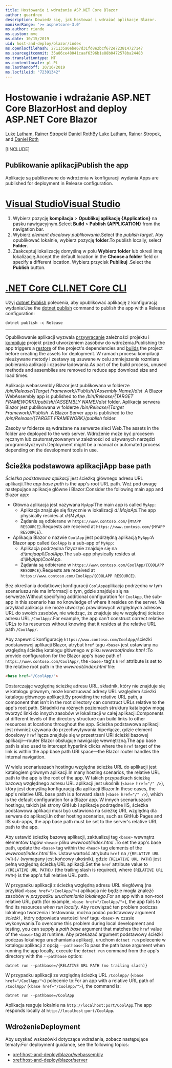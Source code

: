 ```yaml
---
title: Hostowanie i wdrażanie ASP.NET Core Blazor
author: guardrex
description: Dowiedz się, jak hostować i wdrażać aplikacje Blazor.
monikerRange: '>= aspnetcore-3.0'
ms.author: riande
ms.custom: mvc
ms.date: 10/15/2019
uid: host-and-deploy/blazor/index
ms.openlocfilehash: 271135a0ebe67d31fd8e2bcf672e723814727147
ms.sourcegitcommit: 35a86ce48041caaf6396b1e88b0472578ba24483
ms.translationtype: MT
ms.contentlocale: pl-PL
ms.lasthandoff: 10/16/2019
ms.locfileid: "72391342"
---
```

# <a name="host-and-deploy-aspnet-core-blazor"></a><span data-ttu-id="0ca28-103">Hostowanie i wdrażanie ASP.NET Core Blazor</span><span class="sxs-lookup"><span data-stu-id="0ca28-103">Host and deploy ASP.NET Core Blazor</span></span>

<span data-ttu-id="0ca28-104">[Luke Latham](https://github.com/guardrex), [Rainer Stropek](https://www.timecockpit.com)i [Daniel Roth](https://github.com/danroth27)</span><span class="sxs-lookup"><span data-stu-id="0ca28-104">By [Luke Latham](https://github.com/guardrex), [Rainer Stropek](https://www.timecockpit.com), and [Daniel Roth](https://github.com/danroth27)</span></span>

[!INCLUDE[](~/includes/blazorwasm-preview-notice.md)]

## <a name="publish-the-app"></a><span data-ttu-id="0ca28-105">Publikowanie aplikacji</span><span class="sxs-lookup"><span data-stu-id="0ca28-105">Publish the app</span></span>

<span data-ttu-id="0ca28-106">Aplikacje są publikowane do wdrożenia w konfiguracji wydania.</span><span class="sxs-lookup"><span data-stu-id="0ca28-106">Apps are published for deployment in Release configuration.</span></span>

# <a name="visual-studiotabvisual-studio"></a>[<span data-ttu-id="0ca28-107">Visual Studio</span><span class="sxs-lookup"><span data-stu-id="0ca28-107">Visual Studio</span></span>](#tab/visual-studio)

1. <span data-ttu-id="0ca28-108">Wybierz pozycję **kompilacja** > **Opublikuj aplikację {Application}** na pasku nawigacyjnym.</span><span class="sxs-lookup"><span data-stu-id="0ca28-108">Select **Build** > **Publish {APPLICATION}** from the navigation bar.</span></span>
1. <span data-ttu-id="0ca28-109">Wybierz *element docelowy publikowania*.</span><span class="sxs-lookup"><span data-stu-id="0ca28-109">Select the *publish target*.</span></span> <span data-ttu-id="0ca28-110">Aby opublikować lokalnie, wybierz pozycję **folder**.</span><span class="sxs-lookup"><span data-stu-id="0ca28-110">To publish locally, select **Folder**.</span></span>
1. <span data-ttu-id="0ca28-111">Zaakceptuj lokalizację domyślną w polu **Wybierz folder** lub określ inną lokalizację.</span><span class="sxs-lookup"><span data-stu-id="0ca28-111">Accept the default location in the **Choose a folder** field or specify a different location.</span></span> <span data-ttu-id="0ca28-112">Wybierz przycisk **Publikuj** .</span><span class="sxs-lookup"><span data-stu-id="0ca28-112">Select the **Publish** button.</span></span>

# <a name="net-core-clitabnetcore-cli"></a>[<span data-ttu-id="0ca28-113">.NET Core CLI</span><span class="sxs-lookup"><span data-stu-id="0ca28-113">.NET Core CLI</span></span>](#tab/netcore-cli)

<span data-ttu-id="0ca28-114">Użyj [dotnet Publish](/dotnet/core/tools/dotnet-publish) polecenia, aby opublikować aplikację z konfiguracją wydania:</span><span class="sxs-lookup"><span data-stu-id="0ca28-114">Use the [dotnet publish](/dotnet/core/tools/dotnet-publish) command to publish the app with a Release configuration:</span></span>

```dotnetcli
dotnet publish -c Release
```

---

<span data-ttu-id="0ca28-115">Opublikowanie aplikacji wyzwala [przywracanie](/dotnet/core/tools/dotnet-restore) zależności projektu i [kompiluje](/dotnet/core/tools/dotnet-build) projekt przed utworzeniem zasobów do wdrożenia.</span><span class="sxs-lookup"><span data-stu-id="0ca28-115">Publishing the app triggers a [restore](/dotnet/core/tools/dotnet-restore) of the project's dependencies and [builds](/dotnet/core/tools/dotnet-build) the project before creating the assets for deployment.</span></span> <span data-ttu-id="0ca28-116">W ramach procesu kompilacji nieużywane metody i zestawy są usuwane w celu zmniejszenia rozmiaru pobierania aplikacji i czasów ładowania.</span><span class="sxs-lookup"><span data-stu-id="0ca28-116">As part of the build process, unused methods and assemblies are removed to reduce app download size and load times.</span></span>

<span data-ttu-id="0ca28-117">Aplikacja webassembly Blazor jest publikowana w folderze */bin/Release/{Target Framework}/Publish/{Assembly Name}/dist* .</span><span class="sxs-lookup"><span data-stu-id="0ca28-117">A Blazor WebAssembly app is published to the */bin/Release/{TARGET FRAMEWORK}/publish/{ASSEMBLY NAME}/dist* folder.</span></span> <span data-ttu-id="0ca28-118">Aplikacja serwera Blazor jest publikowana w folderze */bin/Release/{Target Framework}/Publish* .</span><span class="sxs-lookup"><span data-stu-id="0ca28-118">A Blazor Server app is published to the */bin/Release/{TARGET FRAMEWORK}/publish* folder.</span></span>

<span data-ttu-id="0ca28-119">Zasoby w folderze są wdrażane na serwerze sieci Web.</span><span class="sxs-lookup"><span data-stu-id="0ca28-119">The assets in the folder are deployed to the web server.</span></span> <span data-ttu-id="0ca28-120">Wdrożenie może być procesem ręcznym lub zautomatyzowanym w zależności od używanych narzędzi programistycznych.</span><span class="sxs-lookup"><span data-stu-id="0ca28-120">Deployment might be a manual or automated process depending on the development tools in use.</span></span>

## <a name="app-base-path"></a><span data-ttu-id="0ca28-121">Ścieżka podstawowa aplikacji</span><span class="sxs-lookup"><span data-stu-id="0ca28-121">App base path</span></span>

<span data-ttu-id="0ca28-122">*Ścieżka podstawowa aplikacji* jest ścieżką głównego adresu URL aplikacji.</span><span class="sxs-lookup"><span data-stu-id="0ca28-122">The *app base path* is the app's root URL path.</span></span> <span data-ttu-id="0ca28-123">Weź pod uwagę następujące aplikacje główne i Blazor:</span><span class="sxs-lookup"><span data-stu-id="0ca28-123">Consider the following main app and Blazor app:</span></span>

* <span data-ttu-id="0ca28-124">Główna aplikacja jest nazywana `MyApp`:</span><span class="sxs-lookup"><span data-stu-id="0ca28-124">The main app is called `MyApp`:</span></span>
  * <span data-ttu-id="0ca28-125">Aplikacja znajduje się fizycznie w lokalizacji *d:\\MojaApl*.</span><span class="sxs-lookup"><span data-stu-id="0ca28-125">The app physically resides at *d:\\MyApp*.</span></span>
  * <span data-ttu-id="0ca28-126">Żądania są odbierane w `https://www.contoso.com/{MYAPP RESOURCE}`.</span><span class="sxs-lookup"><span data-stu-id="0ca28-126">Requests are received at `https://www.contoso.com/{MYAPP RESOURCE}`.</span></span>
* <span data-ttu-id="0ca28-127">Aplikacja Blazor o nazwie `CoolApp` jest podrzędną aplikacją `MyApp`:</span><span class="sxs-lookup"><span data-stu-id="0ca28-127">A Blazor app called `CoolApp` is a sub-app of `MyApp`:</span></span>
  * <span data-ttu-id="0ca28-128">Aplikacja podrzędna fizycznie znajduje się na *d:\\mojaapl\\CoolApp*.</span><span class="sxs-lookup"><span data-stu-id="0ca28-128">The sub-app physically resides at *d:\\MyApp\\CoolApp*.</span></span>
  * <span data-ttu-id="0ca28-129">Żądania są odbierane w `https://www.contoso.com/CoolApp/{COOLAPP RESOURCE}`.</span><span class="sxs-lookup"><span data-stu-id="0ca28-129">Requests are received at `https://www.contoso.com/CoolApp/{COOLAPP RESOURCE}`.</span></span>

<span data-ttu-id="0ca28-130">Bez określania dodatkowej konfiguracji `CoolApp`aplikacja podrzędna w tym scenariuszu nie ma informacji o tym, gdzie znajduje się na serwerze.</span><span class="sxs-lookup"><span data-stu-id="0ca28-130">Without specifying additional configuration for `CoolApp`, the sub-app in this scenario has no knowledge of where it resides on the server.</span></span> <span data-ttu-id="0ca28-131">Na przykład aplikacja nie może utworzyć prawidłowych względnych adresów URL do swoich zasobów, nie wiedząc, że znajduje się w względnej ścieżce adresu URL `/CoolApp/`.</span><span class="sxs-lookup"><span data-stu-id="0ca28-131">For example, the app can't construct correct relative URLs to its resources without knowing that it resides at the relative URL path `/CoolApp/`.</span></span>

<span data-ttu-id="0ca28-132">Aby zapewnić konfigurację `https://www.contoso.com/CoolApp/`ścieżki podstawowej aplikacji Blazor, atrybut `href` tagu `<base>` jest ustawiany na względną ścieżkę katalogu głównego w pliku *wwwroot/index.html* :</span><span class="sxs-lookup"><span data-stu-id="0ca28-132">To provide configuration for the Blazor app's base path of `https://www.contoso.com/CoolApp/`, the `<base>` tag's `href` attribute is set to the relative root path in the *wwwroot/index.html* file:</span></span>

```html
<base href="/CoolApp/">
```

<span data-ttu-id="0ca28-133">Dostarczając względną ścieżkę adresu URL, składnik, który nie znajduje się w katalogu głównym, może konstruować adresy URL względem ścieżki katalogu głównego aplikacji.</span><span class="sxs-lookup"><span data-stu-id="0ca28-133">By providing the relative URL path, a component that isn't in the root directory can construct URLs relative to the app's root path.</span></span> <span data-ttu-id="0ca28-134">Składniki na różnych poziomach struktury katalogów mogą tworzyć linki do innych zasobów w lokalizacji w całej aplikacji.</span><span class="sxs-lookup"><span data-stu-id="0ca28-134">Components at different levels of the directory structure can build links to other resources at locations throughout the app.</span></span> <span data-ttu-id="0ca28-135">Ścieżka podstawowa aplikacji jest również używana do przechwytywania hiperłącze, gdzie element docelowy `href` łącza znajduje się w przestrzeni URI ścieżki bazowej aplikacji&mdash;router Blazor obsługuje nawigację wewnętrzną.</span><span class="sxs-lookup"><span data-stu-id="0ca28-135">The app base path is also used to intercept hyperlink clicks where the `href` target of the link is within the app base path URI space&mdash;the Blazor router handles the internal navigation.</span></span>

<span data-ttu-id="0ca28-136">W wielu scenariuszach hostingu względna ścieżka URL do aplikacji jest katalogiem głównym aplikacji.</span><span class="sxs-lookup"><span data-stu-id="0ca28-136">In many hosting scenarios, the relative URL path to the app is the root of the app.</span></span> <span data-ttu-id="0ca28-137">W takich przypadkach ścieżką bazową względnego adresu URL aplikacji jest ukośnik (`<base href="/" />`), który jest domyślną konfiguracją dla aplikacji Blazor.</span><span class="sxs-lookup"><span data-stu-id="0ca28-137">In these cases, the app's relative URL base path is a forward slash (`<base href="/" />`), which is the default configuration for a Blazor app.</span></span> <span data-ttu-id="0ca28-138">W innych scenariuszach hostingu, takich jak strony GitHub i aplikacje podrzędne IIS, ścieżka podstawowa aplikacji musi być ustawiona na ścieżkę URL względną dla serwera do aplikacji.</span><span class="sxs-lookup"><span data-stu-id="0ca28-138">In other hosting scenarios, such as GitHub Pages and IIS sub-apps, the app base path must be set to the server's relative URL path to the app.</span></span>

<span data-ttu-id="0ca28-139">Aby ustawić ścieżkę bazową aplikacji, zaktualizuj tag `<base>` wewnątrz elementów tagów `<head>` pliku *wwwroot/index.html* .</span><span class="sxs-lookup"><span data-stu-id="0ca28-139">To set the app's base path, update the `<base>` tag within the `<head>` tag elements of the *wwwroot/index.html* file.</span></span> <span data-ttu-id="0ca28-140">Ustaw wartość atrybutu `href` na `/{RELATIVE URL PATH}/` (wymagany jest końcowy ukośnik), gdzie `{RELATIVE URL PATH}` jest pełną względną ścieżką URL aplikacji.</span><span class="sxs-lookup"><span data-stu-id="0ca28-140">Set the `href` attribute value to `/{RELATIVE URL PATH}/` (the trailing slash is required), where `{RELATIVE URL PATH}` is the app's full relative URL path.</span></span>

<span data-ttu-id="0ca28-141">W przypadku aplikacji z ścieżką względną adresu URL niegłówną (na przykład `<base href="/CoolApp/">`) aplikacja nie będzie mogła znaleźć zasobów w *przypadku uruchamiania lokalnego*.</span><span class="sxs-lookup"><span data-stu-id="0ca28-141">For an app with a non-root relative URL path (for example, `<base href="/CoolApp/">`), the app fails to find its resources *when run locally*.</span></span> <span data-ttu-id="0ca28-142">Aby rozwiązać ten problem podczas lokalnego tworzenia i testowania, można podać podstawowy argument *ścieżki* , który odpowiada wartości `href` tagu `<base>` w czasie wykonywania.</span><span class="sxs-lookup"><span data-stu-id="0ca28-142">To overcome this problem during local development and testing, you can supply a *path base* argument that matches the `href` value of the `<base>` tag at runtime.</span></span> <span data-ttu-id="0ca28-143">Aby przekazać argument podstawowy ścieżki podczas lokalnego uruchamiania aplikacji, uruchom `dotnet run` polecenie w katalogu aplikacji z opcją `--pathbase`:</span><span class="sxs-lookup"><span data-stu-id="0ca28-143">To pass the path base argument when running the app locally, execute the `dotnet run` command from the app's directory with the `--pathbase` option:</span></span>

```dotnetcli
dotnet run --pathbase=/{RELATIVE URL PATH (no trailing slash)}
```

<span data-ttu-id="0ca28-144">W przypadku aplikacji ze względną ścieżką URL `/CoolApp/` (`<base href="/CoolApp/">`) polecenie to:</span><span class="sxs-lookup"><span data-stu-id="0ca28-144">For an app with a relative URL path of `/CoolApp/` (`<base href="/CoolApp/">`), the command is:</span></span>

```dotnetcli
dotnet run --pathbase=/CoolApp
```

<span data-ttu-id="0ca28-145">Aplikacja reaguje lokalnie na `http://localhost:port/CoolApp`.</span><span class="sxs-lookup"><span data-stu-id="0ca28-145">The app responds locally at `http://localhost:port/CoolApp`.</span></span>

## <a name="deployment"></a><span data-ttu-id="0ca28-146">Wdrożenie</span><span class="sxs-lookup"><span data-stu-id="0ca28-146">Deployment</span></span>

<span data-ttu-id="0ca28-147">Aby uzyskać wskazówki dotyczące wdrażania, zobacz następujące tematy:</span><span class="sxs-lookup"><span data-stu-id="0ca28-147">For deployment guidance, see the following topics:</span></span>

* <xref:host-and-deploy/blazor/webassembly>
* <xref:host-and-deploy/blazor/server>
